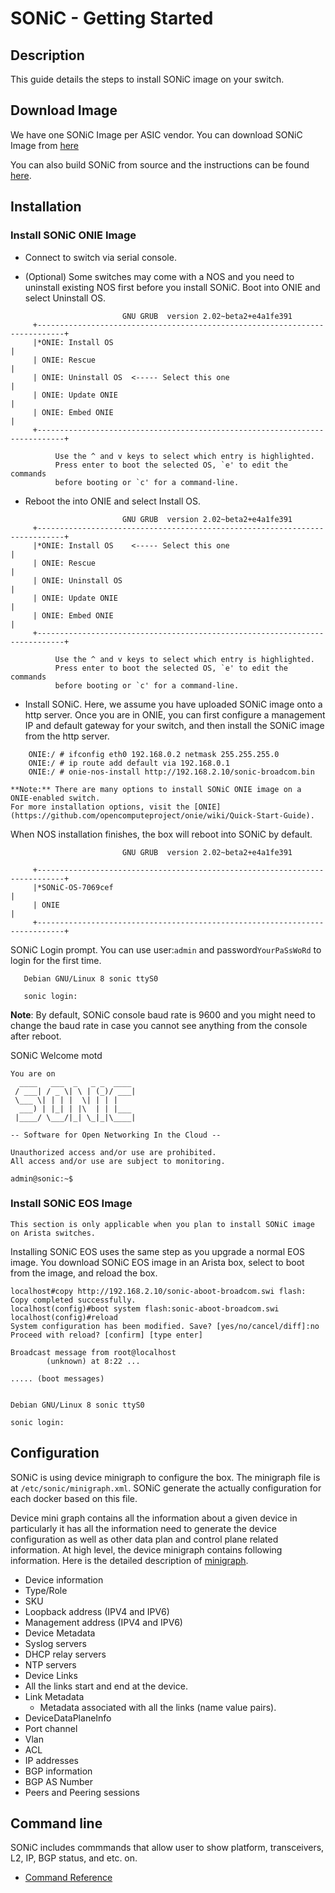 # SONiC - Getting Started

## Description
This guide details the steps to install SONiC image on your switch. 

## Download Image

We have one SONiC Image per ASIC vendor. You can download SONiC Image from [here](https://github.com/Azure/SONiC/wiki/Supported-Devices-and-Platforms)

You can also build SONiC from source and the instructions can be found [here](https://github.com/Azure/sonic-buildimage).

## Installation

### Install SONiC ONIE Image


- Connect to switch via serial console.

- (Optional) Some switches may come with a NOS and you need to uninstall existing NOS first before you install SONiC. Boot into ONIE and select Uninstall OS.

```
                         GNU GRUB  version 2.02~beta2+e4a1fe391
     +----------------------------------------------------------------------------+
     |*ONIE: Install OS                                                           | 
     | ONIE: Rescue                                                               |
     | ONIE: Uninstall OS  <----- Select this one                                 |
     | ONIE: Update ONIE                                                          |
     | ONIE: Embed ONIE                                                           |
     +----------------------------------------------------------------------------+

          Use the ^ and v keys to select which entry is highlighted.          
          Press enter to boot the selected OS, `e' to edit the commands       
          before booting or `c' for a command-line.                           
```


- Reboot the into ONIE and select Install OS.

```
                         GNU GRUB  version 2.02~beta2+e4a1fe391
     +----------------------------------------------------------------------------+
     |*ONIE: Install OS    <----- Select this one                                 | 
     | ONIE: Rescue                                                               |
     | ONIE: Uninstall OS                                                         |
     | ONIE: Update ONIE                                                          |
     | ONIE: Embed ONIE                                                           |
     +----------------------------------------------------------------------------+

          Use the ^ and v keys to select which entry is highlighted.          
          Press enter to boot the selected OS, `e' to edit the commands       
          before booting or `c' for a command-line.                           
```

- Install SONiC. Here, we assume you have uploaded SONiC image onto a http server. Once you are in ONIE, you can first configure a management IP and default gateway for your switch, and then install the SONiC image from the http server. 

```
    ONIE:/ # ifconfig eth0 192.168.0.2 netmask 255.255.255.0
    ONIE:/ # ip route add default via 192.168.0.1
    ONIE:/ # onie-nos-install http://192.168.2.10/sonic-broadcom.bin
```

    **Note:** There are many options to install SONiC ONIE image on a ONIE-enabled switch. 
    For more installation options, visit the [ONIE](https://github.com/opencomputeproject/onie/wiki/Quick-Start-Guide).

When NOS installation finishes, the box will reboot into SONiC by default.

```
                         GNU GRUB  version 2.02~beta2+e4a1fe391

     +----------------------------------------------------------------------------+
     |*SONiC-OS-7069cef                                                           | 
     | ONIE                                                                       | 
     +----------------------------------------------------------------------------+
 ```

SONiC Login prompt. You can use user:```admin``` and password```YourPaSsWoRd``` to login for the first time.

 ```
    Debian GNU/Linux 8 sonic ttyS0

    sonic login: 
 ```

  **Note**: By default, SONiC console baud rate is 9600 and you might need to change the baud rate in case you cannot see anything from the console after reboot.

SONiC Welcome motd

```
You are on
  ____   ___  _   _ _  ____
 / ___| / _ \| \ | (_)/ ___|
 \___ \| | | |  \| | | |
  ___) | |_| | |\  | | |___
 |____/ \___/|_| \_|_|\____|

-- Software for Open Networking In the Cloud --

Unauthorized access and/or use are prohibited.
All access and/or use are subject to monitoring.

admin@sonic:~$ 
```

### Install SONiC EOS Image

    This section is only applicable when you plan to install SONiC image on Arista switches.

Installing SONiC EOS uses the same step as you upgrade a normal EOS image. You download SONiC EOS image in an Arista box, select to boot from the image, and reload the box. 

```
localhost#copy http://192.168.2.10/sonic-aboot-broadcom.swi flash: 
Copy completed successfully.                                                    
localhost(config)#boot system flash:sonic-aboot-broadcom.swi  
localhost(config)#reload 
System configuration has been modified. Save? [yes/no/cancel/diff]:no 
Proceed with reload? [confirm] [type enter] 
 
Broadcast message from root@localhost 
        (unknown) at 8:22 ... 

..... (boot messages)

 
Debian GNU/Linux 8 sonic ttyS0 
 
sonic login:
```

## Configuration

SONiC is using device minigraph to configure the box. The minigraph file is at ```/etc/sonic/minigraph.xml```. SONiC generate the actually configuration for each docker based on this file. 

Device mini graph contains all the information about a given device in particularly it has all the information need to generate the device configuration as well as other data plan and control plane related information. At high level, the device minigraph contains following information. Here is the detailed description of [minigraph](minigraph.md).

-	Device information
  - Type/Role
  - SKU
  - Loopback address (IPV4 and IPV6)
  - Management address (IPV4 and IPV6)
-	Device Metadata 
  - Syslog servers
  - DHCP relay servers
  - NTP servers
-	Device Links
  - All the links start and end at the device.
  - Link Metadata 
     - Metadata associated with all the links (name value pairs).
-	DeviceDataPlaneInfo
  - Port channel
  - Vlan
  - ACL
  - IP addresses
-	BGP information 
  - BGP AS Number
  - Peers and Peering sessions 

## Command line

SONiC includes commmands that allow user to show platform, transceivers, L2, IP, BGP status, and etc. on.

- [Command Reference](commands.md)

